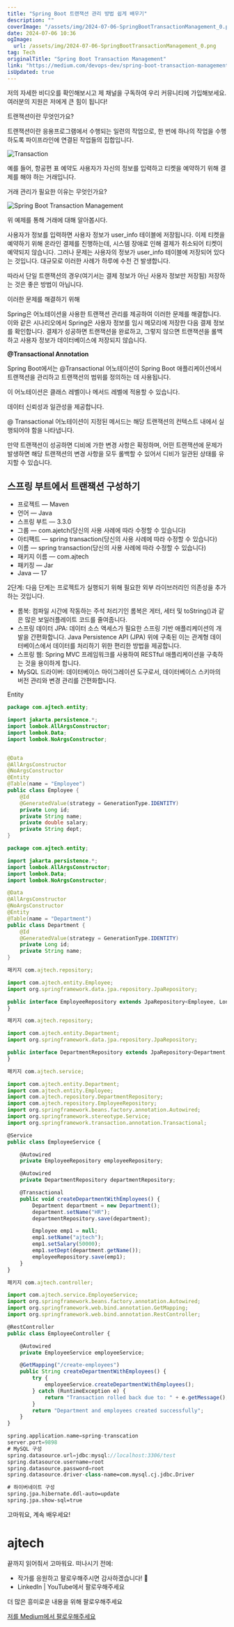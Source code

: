 ```yaml
---
title: "Spring Boot 트랜잭션 관리 방법 쉽게 배우기"
description: ""
coverImage: "/assets/img/2024-07-06-SpringBootTransactionManagement_0.png"
date: 2024-07-06 10:36
ogImage: 
  url: /assets/img/2024-07-06-SpringBootTransactionManagement_0.png
tag: Tech
originalTitle: "Spring Boot Transaction Management"
link: "https://medium.com/devops-dev/spring-boot-transaction-management-5e7c6944d47b"
isUpdated: true
---
```





저의 자세한 비디오를 확인해보시고 제 채널을 구독하여 우리 커뮤니티에 가입해보세요. 여러분의 지원은 저에게 큰 힘이 됩니다!

트랜잭션이란 무엇인가요?

트랜잭션이란 응용프로그램에서 수행되는 일련의 작업으로, 한 번에 하나의 작업을 수행하도록 파이프라인에 연결된 작업들의 집합입니다.

![Transaction](/assets/img/2024-07-06-SpringBootTransactionManagement_0.png)

<div class="content-ad"></div>

예를 들어, 항공편 표 예약도 사용자가 자신의 정보를 입력하고 티켓을 예약하기 위해 결제를 해야 하는 거래입니다.

거래 관리가 필요한 이유는 무엇인가요?

![Spring Boot Transaction Management](/assets/img/2024-07-06-SpringBootTransactionManagement_1.png)

위 예제를 통해 거래에 대해 알아봅시다.

<div class="content-ad"></div>

사용자가 정보를 입력하면 사용자 정보가 user_info 테이블에 저장됩니다. 이제 티켓을 예약하기 위해 온라인 결제를 진행하는데, 시스템 장애로 인해 결제가 취소되어 티켓이 예약되지 않습니다. 그러나 문제는 사용자의 정보가 user_info 테이블에 저장되어 있다는 것입니다. 대규모로 이러한 사례가 하루에 수천 건 발생합니다.

따라서 단일 트랜잭션의 경우(여기서는 결제 정보가 아닌 사용자 정보만 저장됨) 저장하는 것은 좋은 방법이 아닙니다.

이러한 문제를 해결하기 위해

Spring은 어노테이션을 사용한 트랜잭션 관리를 제공하여 이러한 문제를 해결합니다. 이와 같은 시나리오에서 Spring은 사용자 정보를 임시 메모리에 저장한 다음 결제 정보를 확인합니다. 결제가 성공하면 트랜잭션을 완료하고, 그렇지 않으면 트랜잭션을 롤백하고 사용자 정보가 데이터베이스에 저장되지 않습니다.

<div class="content-ad"></div>

**@Transactional Annotation**
  
Spring Boot에서는 @Transactional 어노테이션이 Spring Boot 애플리케이션에서 트랜잭션을 관리하고 트랜잭션의 범위를 정의하는 데 사용됩니다.

이 어노테이션은 클래스 레벨이나 메서드 레벨에 적용할 수 있습니다.

데이터 신뢰성과 일관성을 제공합니다.

@ Transactional 어노테이션이 지정된 메서드는 해당 트랜잭션의 컨텍스트 내에서 실행되어야 함을 나타냅니다.

<div class="content-ad"></div>

만약 트랜잭션이 성공하면 디비에 가한 변경 사항은 확정하며, 어떤 트랜잭션에 문제가 발생하면 해당 트랜잭션의 변경 사항을 모두 롤백할 수 있어서 디비가 일관된 상태를 유지할 수 있습니다.

## 스프링 부트에서 트랜잭션 구성하기

- 프로젝트 — Maven
- 언어 — Java
- 스프링 부트 — 3.3.0
- 그룹 — com.ajetch(당신의 사용 사례에 따라 수정할 수 있습니다)
- 아티팩트 — spring transaction(당신의 사용 사례에 따라 수정할 수 있습니다)
- 이름 — spring transaction(당신의 사용 사례에 따라 수정할 수 있습니다)
- 패키지 이름 — com.ajtech
- 패키징 — Jar
- Java — 17

2단계: 다음 단계는 프로젝트가 실행되기 위해 필요한 외부 라이브러리인 의존성을 추가하는 것입니다.

<div class="content-ad"></div>

- 롬복: 컴파일 시간에 작동하는 주석 처리기인 롬복은 게터, 세터 및 toString()과 같은 많은 보일러플레이트 코드를 줄여줍니다.
- 스프링 데이터 JPA: 데이터 소스 액세스가 필요한 스프링 기반 애플리케이션의 개발을 간편화합니다. Java Persistence API (JPA) 위에 구축된 이는 관계형 데이터베이스에서 데이터를 처리하기 위한 편리한 방법을 제공합니다.
- 스프링 웹: Spring MVC 프레임워크를 사용하여 RESTful 애플리케이션을 구축하는 것을 용이하게 합니다.
- MySQL 드라이버: 데이터베이스 마이그레이션 도구로서, 데이터베이스 스키마의 버전 관리와 변경 관리를 간편화합니다.

Entity

```java
package com.ajtech.entity;

import jakarta.persistence.*;
import lombok.AllArgsConstructor;
import lombok.Data;
import lombok.NoArgsConstructor;


@Data
@AllArgsConstructor
@NoArgsConstructor
@Entity
@Table(name = "Employee")
public class Employee {
    @Id
    @GeneratedValue(strategy = GenerationType.IDENTITY)
    private Long id;
    private String name;
    private double salary;
    private String dept;
}
```

```java
package com.ajtech.entity;

import jakarta.persistence.*;
import lombok.AllArgsConstructor;
import lombok.Data;
import lombok.NoArgsConstructor;

@Data
@AllArgsConstructor
@NoArgsConstructor
@Entity
@Table(name = "Department")
public class Department {
    @Id
    @GeneratedValue(strategy = GenerationType.IDENTITY)
    private Long id;
    private String name;
}
```

<div class="content-ad"></div>

```js
패키지 com.ajtech.repository;

import com.ajtech.entity.Employee;
import org.springframework.data.jpa.repository.JpaRepository;

public interface EmployeeRepository extends JpaRepository<Employee, Long> {
}
```

```js
패키지 com.ajtech.repository;

import com.ajtech.entity.Department;
import org.springframework.data.jpa.repository.JpaRepository;

public interface DepartmentRepository extends JpaRepository<Department, Long> {
}
```

```js
패키지 com.ajtech.service;

import com.ajtech.entity.Department;
import com.ajtech.entity.Employee;
import com.ajtech.repository.DepartmentRepository;
import com.ajtech.repository.EmployeeRepository;
import org.springframework.beans.factory.annotation.Autowired;
import org.springframework.stereotype.Service;
import org.springframework.transaction.annotation.Transactional;

@Service
public class EmployeeService {

    @Autowired
    private EmployeeRepository employeeRepository;

    @Autowired
    private DepartmentRepository departmentRepository;

    @Transactional
    public void createDepartmentWithEmployees() {
        Department department = new Department();
        department.setName("HR");
        departmentRepository.save(department);

        Employee emp1 = null;
        emp1.setName("ajtech");
        emp1.setSalary(50000);
        emp1.setDept(department.getName());
        employeeRepository.save(emp1);
    }
}
```

```js
패키지 com.ajtech.controller;

import com.ajtech.service.EmployeeService;
import org.springframework.beans.factory.annotation.Autowired;
import org.springframework.web.bind.annotation.GetMapping;
import org.springframework.web.bind.annotation.RestController;

@RestController
public class EmployeeController {

    @Autowired
    private EmployeeService employeeService;

    @GetMapping("/create-employees")
    public String createDepartmentWithEmployees() {
        try {
            employeeService.createDepartmentWithEmployees();
        } catch (RuntimeException e) {
            return "Transaction rolled back due to: " + e.getMessage();
        }
        return "Department and employees created successfully";
    }
}
```

<div class="content-ad"></div>

```kotlin
spring.application.name=spring-transcation
server.port=9898
# MySQL 구성
spring.datasource.url=jdbc:mysql://localhost:3306/test
spring.datasource.username=root
spring.datasource.password=root
spring.datasource.driver-class-name=com.mysql.cj.jdbc.Driver

# 하이버네이트 구성
spring.jpa.hibernate.ddl-auto=update
spring.jpa.show-sql=true
```

고마워요, 계속 배우세요!

# ajtech

끝까지 읽어줘서 고마워요. 떠나시기 전에:

<div class="content-ad"></div>

- 작가를 응원하고 팔로우해주시면 감사하겠습니다! 👏
- LinkedIn | YouTube에서 팔로우해주세요

더 많은 흥미로운 내용을 위해 팔로우해주세요

[저를 Medium에서 팔로우해주세요](https://medium.com/@saijanand)